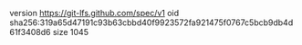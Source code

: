 version https://git-lfs.github.com/spec/v1
oid sha256:319a65d47191c93b63cbbd40f9923572fa921475f0767c5bcb9db4d61f3408d6
size 1045
